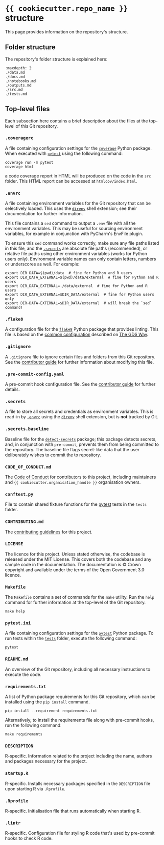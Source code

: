 # `{{ cookiecutter.repo_name }}` structure

This page provides information on the repository's structure.

## Folder structure

The repository's folder structure is explained here:

```{toctree}
:maxdepth: 2
./data.md
./docs.md
./notebooks.md
./outputs.md
./src.md
./tests.md
```

## Top-level files

Each subsection here contains a brief description about the files at the top-level of this Git repository.

### `.coveragerc`

A file containing configuration settings for the [`coverage`][coverage] Python package. When executed with
[`pytest`][pytest] using the following command:

```shell
coverage run -m pytest
coverage html
```

a code coverage report in HTML will be produced on the code in the `src` folder. This HTML report can be accessed at
`htmlcov/index.html`.

### `.envrc`

A file containing environment variables for the Git repository that can be selectively loaded. This uses the
[`direnv`][direnv] shell extension; see their documentation for further information.

This file contains a `sed` command to output a `.env` file with all the environment variables. This may be useful for
sourcing environment variables, for example in conjunction with PyCharm's EnvFile plugin.

To ensure this `sed` command works correctly, make sure any file paths listed in this file, and the
[`.secrets`](#secrets) are absolute file paths (recommended), or relative file paths using other environment variables
(works for Python users only). Environment variable names can only contain letters, numbers or underscores as well. For
example:

```shell
export DIR_DATA=$(pwd)/data  # fine for Python and R users
export DIR_DATA_EXTERNAL=$(pwd)/data/external  # fine for Python and R users
export DIR_DATA_EXTERNAL=./data/external  # fine for Python and R users
export DIR_DATA_EXTERNAL=$DIR_DATA/external  # fine for Python users only
export DIR-DATA-EXTERNAL=$DIR_DATA/external  # will break the `sed` command!
```

### `.flake8`

A configuration file for the [`flake8`][flake8] Python package that provides linting. This file is based on the
[common configuration][gds-way-flake8] described on [The GDS Way][gds-way].

### `.gitignore`

A `.gitignore` file to ignore certain files and folders from this Git repository. See the
[contributor guide][docs-updating-gitignore] for further information about modifying this file.

### `.pre-commit-config.yaml`

A pre-commit hook configuration file. See the [contributor guide][docs-pre-commit-hooks] for further details.

### `.secrets`

A file to store all secrets and credentials as environment variables. This is read-in by [`.envrc`](#envrc) using the
[`direnv`][direnv] shell extension, but is **not** tracked by Git.

### `.secrets.baseline`

Baseline file for the [`detect-secrets`][detect-secrets] package; this package detects secrets, and, in conjunction
with `pre-commit`, prevents them from being committed to the repository. The baseline file flags secret-like data that
the user deliberately wishes to commit the to repository.

### `CODE_OF_CONDUCT.md`

The [Code of Conduct][code-of-conduct] for contributors to this project, including maintainers and
`{{ cookiecutter.organisation_handle }}` organisation owners.

### `conftest.py`

File to contain shared fixture functions for the [pytest][pytest] tests in the `tests` folder.

### `CONTRIBUTING.md`

The [contributing guidelines][contributing] for this project.

### `LICENSE`

The licence for this project. Unless stated otherwise, the codebase is released under the MIT License. This covers both
the codebase and any sample code in the documentation. The documentation is © Crown copyright and available under the
terms of the Open Government 3.0 licence.

### `Makefile`

The `Makefile` contains a set of commands for the `make` utility. Run the `help` command for further information at the
top-level of the Git repository.

```shell
make help
```

### `pytest.ini`

A file containing configuration settings for the [`pytest`][pytest] Python package. To run tests within the
[`tests`][docs-tests] folder, execute the following command:

```shell
pytest
```

### `README.md`

An overview of the Git repository, including all necessary instructions to execute the code.

### `requirements.txt`

A list of Python package requirements for this Git repository, which can be installed using the `pip install` command.

```shell
pip install --requirement requirements.txt
```

Alternatively, to install the requirements file along with pre-commit hooks, run the following command:

```shell
make requirements
```

### `DESCRIPTION`
R-specific. Information related to the project including the name, authors and packages necessary for the project.

### `startup.R`
R-specific. Installs necessary packages specified in the `DESCRIPTION` file upon starting R via `.Rprofile`.

### `.Rprofile`
R-specific. Initialisation file that runs automatically when starting R.

### `.lintr`
R-specific. Configuration file for styling R code that's used by pre-commit hooks to check R code.


[code-of-conduct]:../contributor_guide/CODE_OF_CONDUCT.md
[contributing]: ../contributor_guide/CONTRIBUTING.md
[coverage]: https://coverage.readthedocs.io/
[detect-secrets]: https://github.com/Yelp/detect-secrets
[direnv]: https://direnv.net/
[docs-pre-commit-hooks]: ../contributor_guide/pre_commit_hooks.md
[docs-tests]: ./tests.md
[docs-updating-gitignore]: ../contributor_guide/updating_gitignore.md
[flake8]: https://gitlab.com/pycqa/flake8
[gds-way]: https://gds-way.cloudapps.digital
[gds-way-flake8]: https://gds-way.cloudapps.digital/manuals/programming-languages/python/python.html#common-configuration
[pytest]: https://docs.pytest.org/
